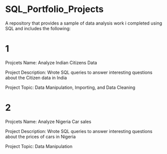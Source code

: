 # SQL_Portfolio_Projects

A repository that provides a sample of data analysis work i completed using SQL and includes the following:

# 1

Projcets Name: Analyze Indian Citizens Data

Project Description: Wrote SQL queries to answer interesting questions about the Citizen data in India

Project Topic: Data Manipulation, Importing, and Data Cleaning 

# 2

Projcets Name: Analyze Nigeria Car sales

Project Description: Wrote SQL queries to answer interesting questions about the prices of cars in Nigeria

Project Topic: Data Manipulation
